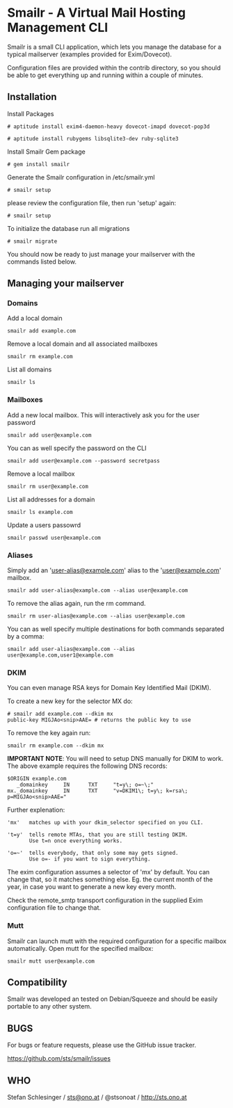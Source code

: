 # Smailr - A Virtual Mail Hosting Management CLI

Smailr is a small CLI application, which lets you manage the database for a
typical mailserver (examples provided for Exim/Dovecot).

Configuration files are provided within the contrib directory, so you should be
able to get everything up and running within a couple of minutes.

## Installation

Install Packages

    # aptitude install exim4-daemon-heavy dovecot-imapd dovecot-pop3d

    # aptitude install rubygems libsqlite3-dev ruby-sqlite3

Install Smailr Gem package

    # gem install smailr

Generate the Smailr configuration in /etc/smailr.yml

    # smailr setup

please review the configuration file, then run 'setup' again:

    # smailr setup

To initialize the database run all migrations

    # smailr migrate

You should now be ready to just manage your mailserver with the commands listed
below.

## Managing your mailserver

### Domains

Add a local domain

    smailr add example.com

Remove a local domain and all associated mailboxes

    smailr rm example.com

List all domains

    smailr ls

### Mailboxes

Add a new local mailbox. This will interactively ask you for the user password

    smailr add user@example.com

You can as well specify the password on the CLI

    smailr add user@example.com --password secretpass

Remove a local mailbox

    smailr rm user@example.com

List all addresses for a domain

    smailr ls example.com

Update a users passowrd

    smailr passwd user@example.com

### Aliases

Simply add an 'user-alias@example.com' alias to the 'user@example.com' mailbox.

    smailr add user-alias@example.com --alias user@example.com

To remove the alias again, run the rm command.

    smailr rm user-alias@example.com --alias user@example.com

You can as well specify multiple destinations for both commands separated by a comma:

    smailr add user-alias@example.com --alias user@example.com,user1@example.com

### DKIM

You can even manage RSA keys for Domain Key Identified Mail (DKIM).

To create a new key for the selector MX do:

    # smailr add example.com --dkim mx
    public-key MIGJAo<snip>AAE= # returns the public key to use

To remove the key again run:

    smailr rm example.com --dkim mx

**IMPORTANT NOTE**: You will need to setup DNS manually for DKIM to work. The
above example requires the following DNS records:

    $ORIGIN example.com
       _domainkey     IN      TXT     "t=y\; o=~\;"
    mx._domainkey     IN      TXT     "v=DKIM1\; t=y\; k=rsa\; p=MIGJAo<snip>AAE="

Further explenation:

    'mx'   matches up with your dkim_selector specified on you CLI.

    't=y'  tells remote MTAs, that you are still testing DKIM.
           Use t=n once everything works.

    'o=~'  tells everybody, that only some may gets signed.
           Use o=- if you want to sign everything.

The exim configuration assumes a selector of 'mx' by default. You can change that, so
it matches something else. Eg. the current month of the year, in case you want
to generate a new key every month.

Check the remote\_smtp transport configuration in the supplied Exim configuration file
to change that.

### Mutt

Smailr can launch mutt with the required configuration for a specific mailbox
automatically. Open mutt for the specified mailbox:

    smailr mutt user@example.com

## Compatibility

Smailr was developed an tested on Debian/Squeeze and should be easily portable
to any other system.

## BUGS

For bugs or feature requests, please use the GitHub issue tracker.

https://github.com/sts/smailr/issues


## WHO

Stefan Schlesinger / sts@ono.at / @stsonoat / http://sts.ono.at

